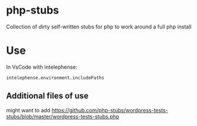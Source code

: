 # php-stubs

Collection of dirty self-written stubs for php to work around a full php install

# Use

In VsCode with intelephense:

	intelephense.environment.includePaths

## Additional files of use

might want to add https://github.com/php-stubs/wordpress-tests-stubs/blob/master/wordpress-tests-stubs.php

